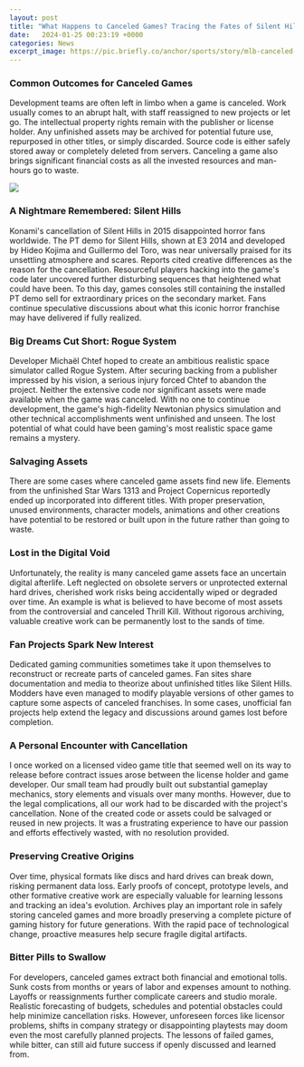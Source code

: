 ```yaml
---
layout: post
title: "What Happens to Canceled Games? Tracing the Fates of Silent Hills, Rogue System and More"
date:   2024-01-25 00:23:19 +0000
categories: News
excerpt_image: https://pic.briefly.co/anchor/sports/story/mlb-canceled-games-what-happens-now?format=wide-twitter
---
```

### Common Outcomes for Canceled Games
Development teams are often left in limbo when a game is canceled. Work usually comes to an abrupt halt, with staff reassigned to new projects or let go. The intellectual property rights remain with the publisher or license holder. Any unfinished assets may be archived for potential future use, repurposed in other titles, or simply discarded. Source code is either safely stored away or completely deleted from servers. Canceling a game also brings significant financial costs as all the invested resources and man-hours go to waste.


![](https://pic.briefly.co/anchor/sports/story/mlb-canceled-games-what-happens-now?format=wide-twitter)
### A Nightmare Remembered: Silent Hills 
Konami's cancellation of Silent Hills in 2015 disappointed horror fans worldwide. The PT demo for Silent Hills, shown at E3 2014 and developed by Hideo Kojima and Guillermo del Toro, was near universally praised for its unsettling atmosphere and scares. Reports cited creative differences as the reason for the cancellation. Resourceful players hacking into the game's code later uncovered further disturbing sequences that heightened what could have been. To this day, games consoles still containing the installed PT demo sell for extraordinary prices on the secondary market. Fans continue speculative discussions about what this iconic horror franchise may have delivered if fully realized.

### Big Dreams Cut Short: Rogue System
Developer Michaël Chtef hoped to create an ambitious realistic space simulator called Rogue System. After securing backing from a publisher impressed by his vision, a serious injury forced Chtef to abandon the project. Neither the extensive code nor significant assets were made available when the game was canceled. With no one to continue development, the game's high-fidelity Newtonian physics simulation and other technical accomplishments went unfinished and unseen. The lost potential of what could have been gaming's most realistic space game remains a mystery.

### Salvaging Assets 
There are some cases where canceled game assets find new life. Elements from the unfinished Star Wars 1313 and Project Copernicus reportedly ended up incorporated into different titles. With proper preservation, unused environments, character models, animations and other creations have potential to be restored or built upon in the future rather than going to waste.

### Lost in the Digital Void  
Unfortunately, the reality is many canceled game assets face an uncertain digital afterlife. Left neglected on obsolete servers or unprotected external hard drives, cherished work risks being accidentally wiped or degraded over time. An example is what is believed to have become of most assets from the controversial and canceled Thrill Kill. Without rigorous archiving, valuable creative work can be permanently lost to the sands of time.

### Fan Projects Spark New Interest
Dedicated gaming communities sometimes take it upon themselves to reconstruct or recreate parts of canceled games. Fan sites share documentation and media to theorize about unfinished titles like Silent Hills. Modders have even managed to modify playable versions of other games to capture some aspects of canceled franchises. In some cases, unofficial fan projects help extend the legacy and discussions around games lost before completion.

### A Personal Encounter with Cancellation   
I once worked on a licensed video game title that seemed well on its way to release before contract issues arose between the license holder and game developer. Our small team had proudly built out substantial gameplay mechanics, story elements and visuals over many months. However, due to the legal complications, all our work had to be discarded with the project's cancellation. None of the created code or assets could be salvaged or reused in new projects. It was a frustrating experience to have our passion and efforts effectively wasted, with no resolution provided.

### Preserving Creative Origins
Over time, physical formats like discs and hard drives can break down, risking permanent data loss. Early proofs of concept, prototype levels, and other formative creative work are especially valuable for learning lessons and tracking an idea's evolution. Archives play an important role in safely storing canceled games and more broadly preserving a complete picture of gaming history for future generations. With the rapid pace of technological change, proactive measures help secure fragile digital artifacts.

### Bitter Pills to Swallow   
For developers, canceled games extract both financial and emotional tolls. Sunk costs from months or years of labor and expenses amount to nothing. Layoffs or reassignments further complicate careers and studio morale. Realistic forecasting of budgets, schedules and potential obstacles could help minimize cancellation risks. However, unforeseen forces like licensor problems, shifts in company strategy or disappointing playtests may doom even the most carefully planned projects. The lessons of failed games, while bitter, can still aid future success if openly discussed and learned from.